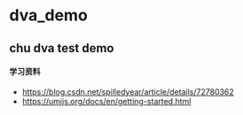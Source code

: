 # dva_demo

## chu dva test demo

#### 学习资料

+ https://blog.csdn.net/spilledyear/article/details/72780362
+ https://umijs.org/docs/en/getting-started.html
